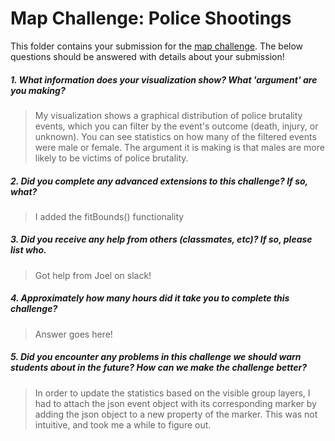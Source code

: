 # Map Challenge: Police Shootings

This folder contains your submission for the [map challenge](http://info343-joelross.rhcloud.com/challenges/map). The below questions should be answered with details about your submission!

##### 1. What information does your visualization show? What 'argument' are you making? #####
> My visualization shows a graphical distribution of police brutality events, which you can filter by the event's outcome (death, injury, or unknown). You can see statistics on how many of the filtered events were male or female. The argument it is making is that males are more likely to be victims of police brutality.

##### 2. Did you complete any advanced extensions to this challenge? If so, what? #####
> I added the fitBounds() functionality

##### 3. Did you receive any help from others (classmates, etc)? If so, please list who. #####
> Got help from Joel on slack!

##### 4. Approximately how many hours did it take you to complete this challenge? #####
> Answer goes here!

##### 5. Did you encounter any problems in this challenge we should warn students about in the future? How can we make the challenge better? #####
> In order to update the statistics based on the visible group layers, I had to attach the json event object with its corresponding marker by adding the json object to a new property of the marker. This was not intuitive, and took me a while to figure out.

